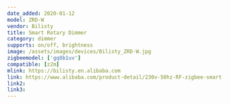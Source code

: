 ```yaml
---
date_added: 2020-01-12
model: ZRD-W
vendor: Bilisty
title: Smart Rotary Dimmer
category: dimmer
supports: on/off, brightness
image: /assets/images/devices/Bilisty_ZRD-W.jpg
zigbeemodel: ['gq8b1uv']
compatible: [z2m]
mlink: https://bilisty.en.alibaba.com
link: https://www.alibaba.com/product-detail/230v-50hz-RF-zigbee-smart-triac_62245534120.html
link2: 
link3: 
---
```

